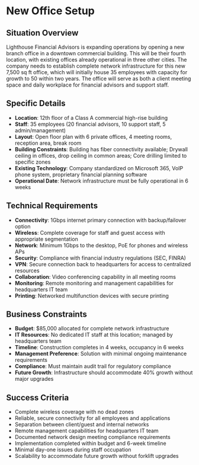# New Office Setup

## Situation Overview
Lighthouse Financial Advisors is expanding operations by opening a new branch office in a downtown commercial building. This will be their fourth location, with existing offices already operational in three other cities. The company needs to establish complete network infrastructure for this new 7,500 sq ft office, which will initially house 35 employees with capacity for growth to 50 within two years. The office will serve as both a client meeting space and daily workplace for financial advisors and support staff.

## Specific Details
- **Location**: 12th floor of a Class A commercial high-rise building
- **Staff**: 35 employees (20 financial advisors, 10 support staff, 5 admin/management)
- **Layout**: Open floor plan with 6 private offices, 4 meeting rooms, reception area, break room
- **Building Constraints**: Building has fiber connectivity available; Drywall ceiling in offices, drop ceiling in common areas; Core drilling limited to specific zones
- **Existing Technology**: Company standardized on Microsoft 365, VoIP phone system, proprietary financial planning software
- **Operational Date**: Network infrastructure must be fully operational in 6 weeks

## Technical Requirements
- **Connectivity**: 1Gbps internet primary connection with backup/failover option
- **Wireless**: Complete coverage for staff and guest access with appropriate segmentation
- **Network**: Minimum 1Gbps to the desktop, PoE for phones and wireless APs
- **Security**: Compliance with financial industry regulations (SEC, FINRA)
- **VPN**: Secure connection back to headquarters for access to centralized resources
- **Collaboration**: Video conferencing capability in all meeting rooms
- **Monitoring**: Remote monitoring and management capabilities for headquarters IT team
- **Printing**: Networked multifunction devices with secure printing

## Business Constraints
- **Budget**: $85,000 allocated for complete network infrastructure
- **IT Resources**: No dedicated IT staff at this location; managed by headquarters team
- **Timeline**: Construction completes in 4 weeks, occupancy in 6 weeks
- **Management Preference**: Solution with minimal ongoing maintenance requirements
- **Compliance**: Must maintain audit trail for regulatory compliance
- **Future Growth**: Infrastructure should accommodate 40% growth without major upgrades

## Success Criteria
- Complete wireless coverage with no dead zones
- Reliable, secure connectivity for all employees and applications
- Separation between client/guest and internal networks
- Remote management capabilities for headquarters IT team
- Documented network design meeting compliance requirements
- Implementation completed within budget and 6-week timeline
- Minimal day-one issues during staff occupation
- Scalability to accommodate future growth without forklift upgrades